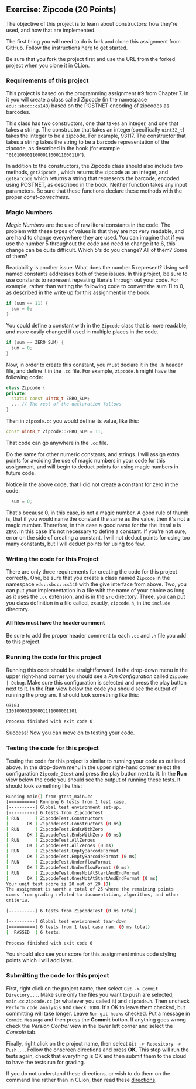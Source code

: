 ## Exercise: Zipcode (20 Points)

The objective of this project is to learn about constructors:
how they're used, and how that are implemented.

The first thing you will need to do is fork and clone this assignment
from GitHub. Follow the instructions
[here](https://github.com/sbcc-cs140-fall2018/Course-Information/wiki)
to get started.

Be sure that you fork the project first and use the URL from
the forked project when you clone it in CLion.

### Requirements of this project

This project is based on the programming assignment #9 from Chapter 7. In 
it you will create a class called Zipcode (in the namespace `edu::sbcc::cs140`)
based on the POSTNET encoding of zipcodes as barcodes.

This class has two constructors, one that takes an integer, and one that takes a string.
The constructor that takes an integer(specifically `uint32_t`) takes the integer to
be a zipcode. For example, 93117. The constructor that takes a string takes the string
to be a barcode representation of the zipcode, as described in the book (for example `"010100001100001100011000110"`).

In addition to the constructors, the Zipcode class should also include two methods, `getZipcode`
, which returns the zipcode as an integer, and `getBarcode` which returns a string that represents
the barcode, encoded using POSTNET, as described in the book. Neither function takes any input
parameters. Be sure that these functions declare these methods with the proper *const-correctness*.

### Magic Numbers

*Magic Numbers* are the use of raw literal constants in the code. The problem with these types of
values is that they are not very readable, and are hard to change everywhere they are used. You
can imagine that if you use the number 5 throughout the code and need to change it to 6, this change
can be quite difficult. Which 5's do you change? All of them? Some of them? 

Readability is another issue. What does the number 5 represent? Using well named constants addresses
both of these issues. In this project, be sure to use constants to represent repeating literals 
through out your code. For example, rather than writing the following code to convert the sum 11 to 0,
as described in the write up for this assignment in the book:

```cpp
if (sum == 11) {
  sum = 0;
}
```

You could define a constant with in the `Zipcode` class that is more readable, and more easily changed
if used in multiple places in the code.

```cpp
if (sum == ZERO_SUM) {
  sum = 0;
}
```

Now, in order to create this constant, you must declare it in the `.h` header file, and define it
in the `.cc` file. For example, `zipcode.h` might have the following code:

```cpp
class Zipcode {
private:
  static const uint8_t ZERO_SUM;
  ... // The rest of the declaration follows
}
```

Then in `zipcode.cc` you would define its value, like this:

```cpp
const uint8_t Zipcode::ZERO_SUM = 11;
```

That code can go anywhere in the `.cc` file. 

Do the same for other numeric constants, and strings. I will assign extra points for avoiding the
use of magic numbers in your code for this assignment, and will begin to deduct points for using
magic numbers in future code. 

Notice in the above code, that I did not create a constant for zero in the code: 

```cpp
  sum = 0;
```

That's because 0, in this case, is not a magic number. A good rule of thumb is, that if you would
name the constant the same as the value, then it's not a magic number. Therefore, in this case a good
name for the the literal `0` is `ZERO`. In this case it's not necessary to define a constant. If 
you're not sure, error on the side of creating a constant. I will not deduct points for using too
many constants, but I will deduct points for using too few.

### Writing the code for this Project

There are only three requirements for creating the code for this project correctly. One,
be sure that you create a class named `Zipcode` in the namespace `edu::sbcc::cs140` with
the give interface from above. Two, you can put your implementation in a file with the 
name of your choice as long as it uses the `.cc` extension, and is in the `src` directory.
Three, you can put you class definition in a file called, exactly, `zipcode.h`, in the `include` directory.

#### All files must have the header comment

Be sure to add the proper header comment to each `.cc` and `.h` file you add to this project.

### Running the code for this project

Running this code should be straightforward. In the drop-down 
menu in the upper right-hand corner you should see a *Run
Configuration* called `Zipcode | Debug`. Make sure this 
configuration is selected and press the play button next to it.
In the **Run** view below the code you should see the output 
of running the program. It should look something like this:

```bash
93103
110100001100001111000001101

Process finished with exit code 0
```
Success! Now you can move on to testing your code.

### Testing the code for this project

Testing the code for this project is similar to running your code
as outlined above. In the drop-down menu in the upper right-hand
corner select the configuration `Zipcode_Gtest` and press the
play button next to it. In the **Run** view below the code you should
see the output of running these tests. It should look something
like this:

```bash
Running main() from gtest_main.cc
[==========] Running 6 tests from 1 test case.
[----------] Global test environment set-up.
[----------] 6 tests from ZipcodeTest
[ RUN      ] ZipcodeTest.Constructors
[       OK ] ZipcodeTest.Constructors (0 ms)
[ RUN      ] ZipcodeTest.EndsWithZero
[       OK ] ZipcodeTest.EndsWithZero (0 ms)
[ RUN      ] ZipcodeTest.AllZeroes
[       OK ] ZipcodeTest.AllZeroes (0 ms)
[ RUN      ] ZipcodeTest.EmptyBarcodeFormat
[       OK ] ZipcodeTest.EmptyBarcodeFormat (0 ms)
[ RUN      ] ZipcodeTest.UnderflowFormat
[       OK ] ZipcodeTest.UnderflowFormat (0 ms)
[ RUN      ] ZipcodeTest.OnesNotAtStartAndEndFormat
[       OK ] ZipcodeTest.OnesNotAtStartAndEndFormat (0 ms)
Your unit test score is 20 out of 20 (0)
The assignment is worth a total of 25 where the remaining points
comes from grading related to documentation, algorithms, and other
criteria.

[----------] 6 tests from ZipcodeTest (0 ms total)

[----------] Global test environment tear-down
[==========] 6 tests from 1 test case ran. (0 ms total)
[  PASSED  ] 6 tests.

Process finished with exit code 0
```

You should also see your score for this
assignment minus code styling points which I will add later.

### Submitting the code for this project

First, right click on the project name, then select `Git -> Commit Directory...`. 
Make sure only the files you want to push are selected, `main.cc` `zipcode.cc` (or whatever you called it) and `zipcode.h`.
Then uncheck `Perform code analysis` and `Check TODO`. It's OK to leave them checked,
but committing will take longer. Leave `Run git hooks` checked. Put a message in `Commit Message`
and then press the **Commit** button. If anything goes wrong check the _Version Control_ view
in the lower left corner and select the _Console_ tab.
 
Finally, right click on the project name,
then select `Git -> Repository -> Push...`. Follow the onscreen directions
and press **OK**. This step will run the tests again, check that everything is OK
and then submit them to the cloud to have the tests run for grading.

If you do not understand these directions, or wish to do them on the command
line rather than in CLion, then read these [directions](https://github.com/sbcc-cs140-fall2018/Course-Information/wiki/How-to-Turn-In-Every-Project).
